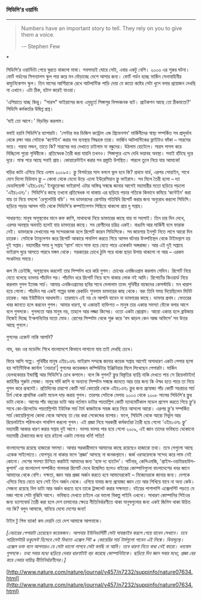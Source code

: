 ### সিডিসি’র ওয়ার্নিং

---

> Numbers have an important story to tell. They rely on you to give them a voice.
>
> -– Stephen Few

\*

সিডিসি’র ওয়ার্নিংটা পেয়ে ঘুরতে থাকলো মাথা। সবসময়ই ঘোরে সেটা, এবার একটু বেশি। ২০০৩ এর শুরুর ঘটনা। ফোর্ট গর্ডনের সিগন্যালস স্কুল পার করে মন দৌড়াচ্ছে দেশে আসার জন্য। ফোর্ট গর্ডন হচ্ছে মার্কিন সেনাবাহিনীর কম্যুনিকেশন স্কুল। তিন মাসের আর্শিয়াকে রেখে আটলান্টিক পাড়ি দেয়া যে কতো কষ্টের সেটা খুলে বলার প্রয়োজন দেখছি না এখানে। এটা ঠিক, হটাত্‍ করেই যাওয়া।

‘এশিয়াতে যাচ্ছ কিন্তু। "সারস" ভাইরাসের জন্য এমুহুর্তে সিঙ্গাপুর বিপদজনক বটে। প্রটেকশন আছে তো ঠিকমতো?’ সিডিসি কর্মকর্তার উদ্বিগ্ন প্রশ্ন।

‘যাই তো আগে।’ বিড়বিড় করলাম।

বলাই হয়নি সিডিসি’র ব্যাপারটা। 'সেন্টার ফর ডিজিস কন্ট্রোল এন্ড প্রিভেনশন' মার্কিনীদের স্বাস্থ্য সম্পর্কিত সব প্রাদুর্ভাব থেকে রক্ষা আর সেটাকে ‘কন্টেইন’ করার সব ব্যবস্থায় সিদ্ধহস্ত তারা। ভার্জিন আটলান্টিকের ফ্লাইটাও ফাঁকা – সারসের ভয়ে। গন্তব্য লন্ডন, তাতে কি? সারসের ভয় দেখাতে চাইলাম না বন্ধুদের। উঠলাম হোটেলে। সারস পাগল করে দিচ্ছিলো পুরো পৃথিবীকে। প্রতিষেধক তৈরী করা যায়নি তখনও। সিঙ্গাপুরে এসে দেখি ভয়াবহ অবস্থা। সবাই হাঁটছে দূরে দূরে। মাস্ক পরে আছে সবাই প্রায়। কোয়ারেন্টাইন করার সব প্রস্তুতি উপস্থিত। পারলে তুলে নিয়ে যায় আমাকে!

ঘড়ির কাটা এগিয়ে নিয়ে এলাম ২০০৯এ। ফ্লু বিপর্যয়ের সাল বললে ভুল হবে কি? প্রথমে বার্ড, এরপর সোয়াইন, সাথে যোগ দিলো হিউমান ফ্লু – কোথা থেকে যেনো উড়ে এলো ইউরেসিয়ান ফ্লু ভাইরাস। সব মিলে তৈরী হলো – দ্যা ডেডলিয়েস্ট ‘এইচ১এন১’ ইনফ্লুয়েন্জা ভাইরাস! এটার অস্তিত্ব সন্মন্ধে জানার আগেই মহামারীর মতো ছড়িয়ে পড়লো 'এইচ১এন১'। সিডিসি’র কাছে তখনো প্রতিষেধক না থাকায় এর ছড়িয়ে পড়ার গতিকে কিভাবে কমিয়ে ‘কন্টেইন’ করা যায় তা নিয়ে বসলো 'রেগুলেটরি বডি'। সব ডাক্তারদের রোগটার গতিবিধি রিপোর্ট করার জন্য অনুরোধ করলো সিডিসি। ছড়িয়ে পড়ার আসল গতি থেকে সিডিসি’র কম্পাইলেশন পিছিয়ে থাকলো প্রায় দু সপ্তাহ।

সাধারণত: মানুষ অসুস্থবোধ মানে কফ কাশি, মাথাব্যথা নিয়ে ডাক্তারের কাছে যায় না সহসাই। তিন চার দিন দেখে, এরপর অবস্থার অবনতি হলেই যায় ডাক্তারের কাছে। সব রোগীদের চরিত্র একই। বাঙালি আর মার্কিনী বলে ফারাক নেই। ডাক্তারকে দেখানোর পর সন্দেহজনক হলে রিপোর্ট করেন সিডিসিকে। সব জায়গার ইনপুট নিতে লাগে আরো দিন চারেক। সেটাকে ট্যাবুলেশন করে রিপোর্ট আকারে পাবলিশ করতে গিয়ে আসল ঘটনার উত্পত্তিস্থল থেকে টাইমল্যাগ হয় দুই সপ্তাহ। মহামারীর সময় দু সপ্তাহ ‘ল্যাগ’ মানে সাফ হয়ে যেতে পারে একেকটা অঙ্গরাজ্য। আর এই দুই সপ্তাহে ভাইরাস ঘুরে আসতে পারবে মঙ্গল থেকে। সরকারের চোখে ঠুলি পরে থাকা ছাড়া উপায় থাকলো না আর – এরকম সংকটময় সময়ে।

কল মি ক্রেইজি, অসুস্থবোধ করলেই তার সিম্পটম ধরে করি গুগল। চোখের এনজিওগ্রাম করলাম সেদিন। রিপোর্ট নিয়ে যেতে বলেছে ডাক্তার পাঁচদিন পর। পাঁচদিন ধরে রিপোর্ট নিয়ে বসে থাকার লোক নই আমি। রিপোর্টের কিওয়ার্ড নিয়ে করলাম গুগল ইমেজ সার্চ। আমার এনজিওগ্রামের ছবির সাথে মেলালাম তাবৎ পৃথিবীর বয়স্কদের কেসস্টাডি। মন খারাপ হয়ে গেলো। পাঁচদিন পর একই গল্পের ভাঙ্গা রেকর্ডিং শুনলাম ডাক্তারের কাছ থেকে। বরং তিনি সময় দিয়েছিলেন মিনিট চারেক। আর ইউটিউবে আধাঘন্টা। তারমানে এই নয় যে আপনি যাবেন না ডাক্তারের কাছে। ডাক্তার প্রথম। ভেতরের খবর জানতে হলে করবেন গুগল। আমার ধারণা, যা একান্তই ব্যক্তিগত – মানুষ তার একান্ত সমস্যা বৌকে বলার আগে বলে গুগলকে। গুগলতো আর মানুষ নয়, তাহলে আর লজ্জা কিসের। ওতো একটা প্রোগ্রাম। আরো একান্ত হলে ব্রাউজার নিজেই দিচ্ছে ইন্কগনিটোর মতো মোড। রোগের সিম্পটম থেকে শুরু করে ‘বস ঝাড়ল কেন আজ অফিসে’ সব উত্তর আছে গুগলে।

গুগলের এজেন্ট নাকি আপনি?

নাহ, বরং ওর মডেলিং শিখে বাংলাদেশে কিভাবে লাগানো যায় তাই দেখছি চেখে।

ফিরে আসি গল্পে। পৃথিবীর মানুষ এইচ১এন১ ভাইরাস সম্মন্ধে জানার কয়েক সপ্তাহ আগেই অসাধারণ একটা পেপার ছাপা হয় সাইন্টিফিক জার্নাল ‘নেচারে’\| গুগলের কয়েকজন কম্পিউটার ইঞ্জিনিয়ার মিলে লিখেছেন পেপারটা। মার্কিন হেলথকেয়ার ইন্ডাস্ট্রি আর সিডিসি’র চোখ কপালে। বলে কি গুগল? ফ্লুর বিস্তৃতির ব্যাপ্তি নাকি দেখতে পায় সে রিয়েলটাইম! কাহিনীর শুরুটা সোজা। মানুষ সর্দি কাশি বা অন্যান্য সিম্পটম সন্মন্ধে জানতে আর তার জন্য কি ঔষধ হতে পারে তা নিয়ে গুগল করে প্রথমেই। প্রতিদিনের চারশো কোটি সার্চ কোয়েরি থেকে এইচ১এন১ ফ্লুর জন্য প্রযোজ্য পাঁচ কোটি সচরাচর সার্চ টার্ম থেকে প্রাথমিক একটা মডেল দাড় করায় গুগল। তারপর সেটাকে মেলায় ২০০৩ থেকে ২০০৮ সালের সিডিসি’র ফ্লুর ডাটা থেকে। আগের পাঁচ বছরের ডাটা আর বর্তমান ডাটার পয়তাল্লিশ কোটি ম্যাথমেটিকাল মডেল প্রসেস করতে গিয়ে ফ্লু’র সাথে কো-রিলেটেড পয়তাল্লিশটা ইউনিক সার্চ টার্ম কাজটাকে সহজ করে নিয়ে আসলো আরো। এরপর ফ্লু’র সম্পর্কিত সার্চ কোয়েরিগুলো কোথা থেকে আসছে তা বের করা সেকেন্ডের ব্যাপার। ফলে, সিডিসি থেকে আরো নির্ভুল আর রিয়েলটাইম পরিসংখান পাবলিশ করলো গুগল। এই প্রজ্ঞা নিয়ে সরকারী কর্মকর্তারা তৈরী হয়ে গেলো ‘এইচ১এন১ ফ্লু’ মহামারী আকার ধারণ করার সপ্তাহ দুই আগে। ভালয় ভালয় পার হয়ে গেলো ২০০৯, এই জ্ঞান তাদের ভবিষ্যত যেকোনো মহামারী ঠেকানোর জন্য হয়ে রইলো একটা সোনার খনি! সত্যি!

বাংলাদেশের রয়েছে হাজারো সমস্যা। আবার সরকারীভাবে আমাদের কাছে রয়েছেও হাজারো তথ্য। তবে সেগুলো আছে একেক সাইলোতে। যোগসূত্র না থাকার ফলে ‘প্রজ্ঞা’ আসছে না জনকল্যানে। জর্জ ওরঅয়েলকে সন্দেহ করে লাভ নেই কোনো। দেশের সমস্যা চিন্হিত করাটাই আমাদের জন্য 'হাফ দ্য ব্যাটেল'। গার্টনার, কেপিএমজি, 'প্রাইস-ওয়াটারহাউস-কুপার্স' এর বাংলাদেশ সম্পর্কিত গালভরা রিপোর্ট দেখে উদ্বেলিত হলেও বাইরের কোম্পানিগুলো বাংলাদেশের খবর জানে আমাদের থেকে বেশি। দক্ষতা, জ্ঞান আর প্রজ্ঞা অর্জন করতে হবে আমাদেরকেই – নিজেদেরকে জানার জন্য। দেশকে এগিয়ে নিয়ে যেতে হবে সেই তিন অর্জন থেকে। এগিয়ে যাবার জন্য প্রযোজ্য জ্ঞান তো আর শিখিয়ে যাবে না অন্য কেউ। সেজন্য রয়েছে বিগ ডাটা আর অর্জন করতে হবে তাকে ট্রান্সলেট করার সক্ষমতা। বইয়ের পাশাপাশি এক্সেলশিট পড়তে যে মজা পাবো সেটা বুঝিনি আগে। ভবিষ্যত দেখতে চাইলে এর ভালো বিকল্প পাইনি এখনো। সাধারণ কোম্পানির সিইওর জন্য ড্যাশবোর্ড তৈরী করা হলে দেশ চালানোর ক্ষেত্রে নীতিনির্ধারণীতে থাকা মানুষগুলোর জন্য একই জিনিস থাকা উচিত নয় কি? বলুন আমাকে, বানিয়ে দেবো দেশের জন্য!

টাইম টু গিভ ব্যাক! কম দেয়নি তো দেশ আমাকে আপনাকে।

_\[নেচারের পেপারটা চেয়েছেন কয়েকজন। আপনার ইউনিভার্সিটি সেটা সাবস্ক্রাইব করলে পেয়ে যাবেন সেখানে। তবে সাপ্লিমেন্টারি ডকুমেন্ট হিসেবে সেই বিখ্যাত এক্সেল শিট + কোয়েরির সার্চ টার্মগুলো পাবেন এই লিঙ্কে। বিনামূল্যে। এক্সেল ভক্ত বলে আপনারও যে সেটা ভালো লাগবে সেটা বলছি না আমি। তবে ধারণা নিতে বাধা নেই কারো। ধন্যবাদ গুগলকে। তথ্য সবার মধ্যে ছড়িয়ে দেবার ধারণাটাই বড় করেছে কোম্পানিটাকে। ছড়িয়ে দিন জ্ঞান সবার মধ্যে, প্রজ্ঞা বের করে নেবার দায়িত্ব নীতিনির্ধারণীদের।\]_

[http://www.nature.com/nature/journal/v457/n7232/suppinfo/nature07634.html](http://www.nature.com/nature/journal/v457/n7232/suppinfo/nature07634.html)

